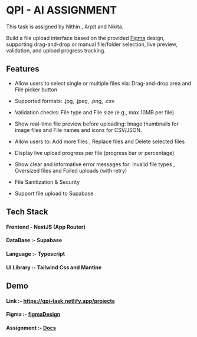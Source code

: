 # QPI - AI ASSIGNMENT

This task is assigned by Nithin , Arpit and Nikita.

Build a file upload interface based on the provided [Figma](https://www.figma.com/design/nr4xRZFvJewWUoPN0D7Xpq/Assignment?node-id=0-1&p=f&t=Zl5vQfUdIZoEqOMO-0) design, supporting drag-and-drop or manual file/folder selection, live preview, validation, and upload progress tracking.

## Features

- Allow users to select single or multiple files via: Drag-and-drop area and File picker button

- Supported formats: .jpg, .jpeg, .png, .csv
- Validation checks: File type and File size (e.g., max 10MB per file)

- Show real-time file preview before uploading: Image thumbnails for image files and File names and icons for CSV/JSON.

- Allow users to: Add more files , Replace files and Delete selected files

- Display live upload progress per file (progress bar or percentage)
- Show clear and informative error messages for: Invalid file types , Oversized files and Failed uploads (with retry)
- File Sanitization & Security

- Support file upload to Supabase

## Tech Stack

#### Frontend - NextJS (App Router)

#### DataBase :- Supabase

#### Language :- Typescript

#### UI Library :- Tailwind Css and Mantine

## Demo

#### Link :- https://qpi-task.netlify.app/projects

#### Figma :- [figmaDesign](https://www.figma.com/design/nr4xRZFvJewWUoPN0D7Xpq/Assignment?node-id=0-1&p=f&t=Zl5vQfUdIZoEqOMO-0)

#### Assignment :- [Docs](https://docs.google.com/document/d/1AY1W0eImpS3N91GVakAvm9llcjjYZYutYKZRhWlDGTc/edit?tab=t.0)
